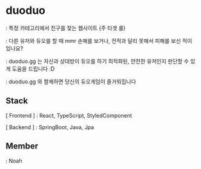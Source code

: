 # duoduo

: 특정 카테고리에서 친구를 찾는 웹사이트 (주 타겟 롤)

: 다른 유저와 듀오를 할 때 mmr 손해를 보거나, 전적과 달리 못해서 피해를 보신 적이 있나요?

: duoduo.gg 는 자신과 상대방이 듀오를 하기 최적화된, 안전한 유저인지 판단할 수 있게 도움을 드립니다 :D

: duoduo.gg 와 함께하면 당신의 듀오게임이 즐거워집니다

## Stack

[ Frontend ]
: React, TypeScript, StyledComponent

[ Backend ]
: SpringBoot, Java, Jpa

## Member

: Noah
